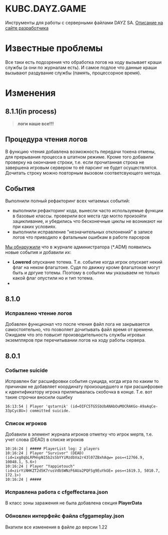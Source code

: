 # KUBC.DAYZ.GAME
Инструменты для работы с серверными файлами DAYZ SA. 
[Описание на сайте разработчика](https://kubcoder.ru/dayzgame/About)
# Известные проблемы
Все таки есть подозрения что обработка логов на ходу вызывает краши службы (а они по журналам есть).
И самое подлое что данные краши вызывают раздувание службы (память, процессорное время).

# Изменения
## 8.1.1(in process)
> **логи наше все!!!**
## Процедура чтения логов
В функцию чтения добавлена возможность передачи токена отмены, для прерывания процесса в штатном режиме.
Кроме того добавили проверку на окончание строки, т.е. если прочитанная строка не завершена игровым сервером то её парсинг не будет осуществлятся. Дочитать строку можно повторным
вызовом соответсвующего метода.
## События
Выполнили полный рефакторинг всех читаемых событий:
- выполнили рефакторинг кода, вынесли часто используемые функции в базовые классы. проверили все места где могло произойти зацикливание, и убедились что бесконечные циклы не возникают ни при каких условиях.
- выполнили исправление "незначительных отклонений" в записе логов что приводило к фатальным ошибкам в работе парсеров

[Мы обнаружили](https://kubcoder.ru/news/dayz/admLog) что в журнале администратора (*.ADM) появились новые события и добавили их:
- **Lowered** опускание тотема. Т.е. событие когда игрок опускает некий флаг на неком флагштоке. Судя по движку кроме флагштоков могут быть и дргуие тотемы. Поэтому в событии мы указываем не только какой флаг опустили но и тип тотема.
- 

## 8.1.0
### Исправлено чтение логов
Добавлен функционал что после чтения файл лога не закрывается самостоятельно, что позволяет дочитывать файл время от времени.
Ожидаем что это повысит производительность службы игровых экземпляров при перечитывании логов на ходу работы сервера.

## 8.0.1
### Событие suicide
Исправлен баг расшифровки события суицида, когда игра по каким то причинам не добавляет координату произошедшего и при расшифровке к идентификатору игрока приляпывалась скобочка в конце.
Т.е. вот такие строчки вносили ошибку
```
16:13:54 | Player 'qstarnik' (id=OIFC5TG5SbUbANAbOuMOCRAKGo-A9aAqCe-33pCyc8U=) committed suicide.
```
### Список игроков
Добавили в элемент журнала игроков отметку что игрок мертв, т.е. учет слова (DEAD) в списке игроков
```
10:16:24 | ##### PlayerList log: 2 players
10:16:24 | Player "Survivor" (DEAD) (id=ixg8qbLRPHnpN15b2sSbYYiMzdbVa2r43l07ZBxhAqw= pos=<12766.9, 10048.1, 5.6>)
10:16:24 | Player "Yappietouch" (id=zirYiNHKZT2d5K7rusVdbSWNzF6AUa2PQFSg9EuYkGE= pos=<1619.3, 5010.7, 172.1>)
10:16:24 | #####
```
### Исправлена работа с cfgeffectarea.json
В класс зоны заражения не была добавлена секция **PlayerData**

### Обновлен интерфейс файла cfggameplay.json
Вкатили все изменения в файле до версии 1.22